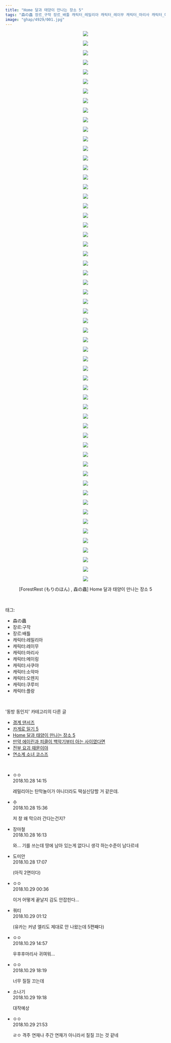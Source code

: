 ```yaml
---
title: "Home 달과 태양이 만나는 장소 5"
tags: "森の蟲 장르_구작 장르_배틀 캐릭터_레밀리아 캐릭터_레이무 캐릭터_마리사 캐릭터_메이링 캐릭터_사쿠야 캐릭터_소악마 캐릭터_오렌지 캐릭터_쿠루미 캐릭터_플랑 ForestRest もりのほん 동방_동인지"
image: "ghap/4929/001.jpg"
---
```

<div class="article">
<p style="text-align: center; clear: none; float: none;"><img src="{{ site.nasurl }}/ghap/4929/001.jpg"/></p>
<p style="text-align: center; clear: none; float: none;"><img src="{{ site.nasurl }}/ghap/4929/002.jpg"/></p>
<p style="text-align: center; clear: none; float: none;"><img src="{{ site.nasurl }}/ghap/4929/003.jpg"/></p>
<p style="text-align: center; clear: none; float: none;"><img src="{{ site.nasurl }}/ghap/4929/004.jpg"/></p>
<p style="text-align: center; clear: none; float: none;"><img src="{{ site.nasurl }}/ghap/4929/005.jpg"/></p>
<p style="text-align: center; clear: none; float: none;"><img src="{{ site.nasurl }}/ghap/4929/006.jpg"/></p>
<p style="text-align: center; clear: none; float: none;"><img src="{{ site.nasurl }}/ghap/4929/007.jpg"/></p>
<p style="text-align: center; clear: none; float: none;"><img src="{{ site.nasurl }}/ghap/4929/008.jpg"/></p>
<p style="text-align: center; clear: none; float: none;"><img src="{{ site.nasurl }}/ghap/4929/009.jpg"/></p>
<p style="text-align: center; clear: none; float: none;"><img src="{{ site.nasurl }}/ghap/4929/010.jpg"/></p>
<p style="text-align: center; clear: none; float: none;"><img src="{{ site.nasurl }}/ghap/4929/011.jpg"/></p>
<p style="text-align: center; clear: none; float: none;"><img src="{{ site.nasurl }}/ghap/4929/012.jpg"/></p>
<p style="text-align: center; clear: none; float: none;"><img src="{{ site.nasurl }}/ghap/4929/013.jpg"/></p>
<p style="text-align: center; clear: none; float: none;"><img src="{{ site.nasurl }}/ghap/4929/014.jpg"/></p>
<p style="text-align: center; clear: none; float: none;"><img src="{{ site.nasurl }}/ghap/4929/015.jpg"/></p>
<p style="text-align: center; clear: none; float: none;"><img src="{{ site.nasurl }}/ghap/4929/016.jpg"/></p>
<p style="text-align: center; clear: none; float: none;"><img src="{{ site.nasurl }}/ghap/4929/017.jpg"/></p>
<p style="text-align: center; clear: none; float: none;"><img src="{{ site.nasurl }}/ghap/4929/018.jpg"/></p>
<p style="text-align: center; clear: none; float: none;"><img src="{{ site.nasurl }}/ghap/4929/019.jpg"/></p>
<p style="text-align: center; clear: none; float: none;"><img src="{{ site.nasurl }}/ghap/4929/020.jpg"/></p>
<p style="text-align: center; clear: none; float: none;"><img src="{{ site.nasurl }}/ghap/4929/021.jpg"/></p>
<p style="text-align: center; clear: none; float: none;"><img src="{{ site.nasurl }}/ghap/4929/022.jpg"/></p>
<p style="text-align: center; clear: none; float: none;"><img src="{{ site.nasurl }}/ghap/4929/023.jpg"/></p>
<p style="text-align: center; clear: none; float: none;"><img src="{{ site.nasurl }}/ghap/4929/024.jpg"/></p>
<p style="text-align: center; clear: none; float: none;"><img src="{{ site.nasurl }}/ghap/4929/025.jpg"/></p>
<p style="text-align: center; clear: none; float: none;"><img src="{{ site.nasurl }}/ghap/4929/026.jpg"/></p>
<p style="text-align: center; clear: none; float: none;"><img src="{{ site.nasurl }}/ghap/4929/027.jpg"/></p>
<p style="text-align: center; clear: none; float: none;"><img src="{{ site.nasurl }}/ghap/4929/028.jpg"/></p>
<p style="text-align: center; clear: none; float: none;"><img src="{{ site.nasurl }}/ghap/4929/029.jpg"/></p>
<p style="text-align: center; clear: none; float: none;"><img src="{{ site.nasurl }}/ghap/4929/030.jpg"/></p>
<p style="text-align: center; clear: none; float: none;"><img src="{{ site.nasurl }}/ghap/4929/031.jpg"/></p>
<p style="text-align: center; clear: none; float: none;"><img src="{{ site.nasurl }}/ghap/4929/032.jpg"/></p>
<p style="text-align: center; clear: none; float: none;"><img src="{{ site.nasurl }}/ghap/4929/033.jpg"/></p>
<p style="text-align: center; clear: none; float: none;"><img src="{{ site.nasurl }}/ghap/4929/034.jpg"/></p>
<p style="text-align: center; clear: none; float: none;"><img src="{{ site.nasurl }}/ghap/4929/035.jpg"/></p>
<p style="text-align: center; clear: none; float: none;"><img src="{{ site.nasurl }}/ghap/4929/036.jpg"/></p>
<p style="text-align: center; clear: none; float: none;"><img src="{{ site.nasurl }}/ghap/4929/037.jpg"/></p>
<p style="text-align: center; clear: none; float: none;"><img src="{{ site.nasurl }}/ghap/4929/038.jpg"/></p>
<p style="text-align: center; clear: none; float: none;"><img src="{{ site.nasurl }}/ghap/4929/039.jpg"/></p>
<p style="text-align: center; clear: none; float: none;"><img src="{{ site.nasurl }}/ghap/4929/040.jpg"/></p>
<p style="text-align: center; clear: none; float: none;"><img src="{{ site.nasurl }}/ghap/4929/041.jpg"/></p>
<p style="text-align: center; clear: none; float: none;"><img src="{{ site.nasurl }}/ghap/4929/042.jpg"/></p>
<p style="text-align: center; clear: none; float: none;"><img src="{{ site.nasurl }}/ghap/4929/043.jpg"/></p>
<p style="text-align: center; clear: none; float: none;"><img src="{{ site.nasurl }}/ghap/4929/044.jpg"/></p>
<p style="text-align: center; clear: none; float: none;"><img src="{{ site.nasurl }}/ghap/4929/045.jpg"/></p>
<p style="text-align: center; clear: none; float: none;"><img src="{{ site.nasurl }}/ghap/4929/046.jpg"/></p>
<p style="text-align: center; clear: none; float: none;"><img src="{{ site.nasurl }}/ghap/4929/047.jpg"/></p>
<p style="text-align: center; clear: none; float: none;"><img src="{{ site.nasurl }}/ghap/4929/048.jpg"/></p>
<p style="text-align: center; clear: none; float: none;"><img src="{{ site.nasurl }}/ghap/4929/049.jpg"/></p>
<p style="text-align: center; clear: none; float: none;"><img src="{{ site.nasurl }}/ghap/4929/050.jpg"/></p>
<p style="text-align: center; clear: none; float: none;"><img src="{{ site.nasurl }}/ghap/4929/051.jpg"/></p>
<p style="text-align: center; clear: none; float: none;"><img src="{{ site.nasurl }}/ghap/4929/052.jpg"/></p>
<p style="text-align: center; clear: none; float: none;"><img src="{{ site.nasurl }}/ghap/4929/053.jpg"/></p>
<p style="text-align: center; clear: none; float: none;"><img src="{{ site.nasurl }}/ghap/4929/054.jpg"/></p>
<p style="text-align: center; clear: none; float: none;"><img src="{{ site.nasurl }}/ghap/4929/055.jpg"/></p>
<p style="text-align: center; clear: none; float: none;"><img src="{{ site.nasurl }}/ghap/4929/056.jpg"/></p>
<p style="text-align: center; clear: none; float: none;"><img src="{{ site.nasurl }}/ghap/4929/057.jpg"/></p>
<p style="text-align: center; clear: none; float: none;"><img src="{{ site.nasurl }}/ghap/4929/058.jpg"/></p>
<p style="text-align: center; clear: none; float: none;">[ForestRest (もりのほん) , 森の蟲] Home 달과 태양이 만나는 장소 5</p>
</div><br/>
<div class="tagTrail">
<p>태그: </p>
<ul>
<li>森の蟲</li>
<li>장르:구작</li>
<li>장르:배틀</li>
<li>캐릭터:레밀리아</li>
<li>캐릭터:레이무</li>
<li>캐릭터:마리사</li>
<li>캐릭터:메이링</li>
<li>캐릭터:사쿠야</li>
<li>캐릭터:소악마</li>
<li>캐릭터:오렌지</li>
<li>캐릭터:쿠루미</li>
<li>캐릭터:플랑</li>
</ul>
</div><br/>
<div class="another">
<p>'동방 동인지' 카테고리의 다른 글</p>
<ul>
<li><a href="/2018-10-29-ghap_4821">경계 댄서즈</a></li>
<li><a href="/2018-10-28-ghap_4930">카게로 일기 5</a></li>
<li><a href="/2018-10-28-ghap_4929">Home 달과 태양이 만나는 장소 5</a></li>
<li><a href="/2018-10-27-ghap_4904">만약 에이린과 피클이 백악기부터 아는 사이였다면</a></li>
<li><a href="/2018-10-25-ghap_4831">전부 요괴 때문이야</a></li>
<li><a href="/2018-10-25-ghap_4830">연소계 소녀 코스즈</a></li>
</ul>
</div><br/>
<div class="cb_module cb_fluid">
<div class="cb_wrt cb_profile">
<div class="comment">
<ul>
<li class="cb_thumb_off" id="comment15363899">
<div class="cb_comment_area">
<div class="cb_info_area">
<div class="cb_section">
<span class="cb_nick_name">ㅇㅇ</span>
</div>
<div class="cb_section">
<span class="cb_date">2018.10.28 14:15 </span>
</div>
</div>
<div class="cb_dsc_comment">
<p class="cb_dsc">
											레밀리아는 탄막놀이가 아니더라도 떡실신당할 거 같은데.
										</p>
</div>
</div></li>
<li class="cb_thumb_off" id="comment15363920">
<div class="cb_comment_area">
<div class="cb_info_area">
<div class="cb_section">
<span class="cb_nick_name">수</span>
</div>
<div class="cb_section">
<span class="cb_date">2018.10.28 15:36 </span>
</div>
</div>
<div class="cb_dsc_comment">
<p class="cb_dsc">
											저 창 왜 막으러 간다는건지?
										</p>
</div>
</div></li>
<li class="cb_thumb_off" id="comment15363934">
<div class="cb_comment_area">
<div class="cb_info_area">
<div class="cb_section">
<span class="cb_nick_name">장마철</span>
</div>
<div class="cb_section">
<span class="cb_date">2018.10.28 16:13 </span>
</div>
</div>
<div class="cb_dsc_comment">
<p class="cb_dsc">
											와... 기를 쓰는데 땅에 남아 있는게 없다니 생각 하는수준이 남다르네
										</p>
</div>
</div></li>
<li class="cb_thumb_off" id="comment15363952">
<div class="cb_comment_area">
<div class="cb_info_area">
<div class="cb_section">
<span class="cb_nick_name">도미안</span>
</div>
<div class="cb_section">
<span class="cb_date">2018.10.28 17:07 </span>
</div>
</div>
<div class="cb_dsc_comment">
<p class="cb_dsc">
											(아직 2면이다)
										</p>
</div>
</div></li>
<li class="cb_thumb_off" id="comment15364143">
<div class="cb_comment_area">
<div class="cb_info_area">
<div class="cb_section">
<span class="cb_nick_name">ㅇㅇ</span>
</div>
<div class="cb_section">
<span class="cb_date">2018.10.29 00:36 </span>
</div>
</div>
<div class="cb_dsc_comment">
<p class="cb_dsc">
											이거 어떻게 끝날지 감도 안잡힌다...
										</p>
</div>
</div></li>
<li class="cb_thumb_off" id="comment15364162">
<div class="cb_comment_area">
<div class="cb_info_area">
<div class="cb_section">
<span class="cb_nick_name">쿼티</span>
</div>
<div class="cb_section">
<span class="cb_date">2018.10.29 01:12 </span>
</div>
</div>
<div class="cb_dsc_comment">
<p class="cb_dsc">
											(유카는 커녕 엘리도 제대로 안 나왔는데 5편째다)
										</p>
</div>
</div></li>
<li class="cb_thumb_off" id="comment15364417">
<div class="cb_comment_area">
<div class="cb_info_area">
<div class="cb_section">
<span class="cb_nick_name">ㅇㅇ</span>
</div>
<div class="cb_section">
<span class="cb_date">2018.10.29 14:57 </span>
</div>
</div>
<div class="cb_dsc_comment">
<p class="cb_dsc">
											우후후마리사 귀여워...
										</p>
</div>
</div></li>
<li class="cb_thumb_off" id="comment15364500">
<div class="cb_comment_area">
<div class="cb_info_area">
<div class="cb_section">
<span class="cb_nick_name">ㅇㅇ</span>
</div>
<div class="cb_section">
<span class="cb_date">2018.10.29 18:19 </span>
</div>
</div>
<div class="cb_dsc_comment">
<p class="cb_dsc">
											너무 질질 끄는데
										</p>
</div>
</div></li>
<li class="cb_thumb_off" id="comment15364528">
<div class="cb_comment_area">
<div class="cb_info_area">
<div class="cb_section">
<span class="cb_nick_name">소나기</span>
</div>
<div class="cb_section">
<span class="cb_date">2018.10.29 19:18 </span>
</div>
</div>
<div class="cb_dsc_comment">
<p class="cb_dsc">
											대작예상
										</p>
</div>
</div></li>
<li class="cb_thumb_off" id="comment15364641">
<div class="cb_comment_area">
<div class="cb_info_area">
<div class="cb_section">
<span class="cb_nick_name">ㅇㅇ</span>
</div>
<div class="cb_section">
<span class="cb_date">2018.10.29 21:53 </span>
</div>
</div>
<div class="cb_dsc_comment">
<p class="cb_dsc">
											ㄹㅇ 격주 연재나 주간 연재가 아니라서 질질 끄는 것 같네
										</p>
</div>
</div></li>
</ul>
</div>
</div><!-- commentList close -->
</div><br/>

